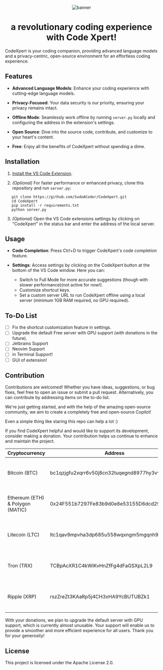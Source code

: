 <p align="center">
   <img src="https://github.com/SudoACoder/CodeXpert/assets/58640233/127b2ad3-f325-41d7-95d0-ea2dc446b9ec" alt="banner"/>
   <h1 align="center">a revolutionary coding experience with Code Xpert!</h1>
</p>

CodeXpert is your coding companion, providing advanced language models and a privacy-centric, open-source environment for an effortless coding experience.

## Features

- **Advanced Language Models**: Enhance your coding experience with cutting-edge language models.
  
- **Privacy-Focused**: Your data security is our priority, ensuring your privacy remains intact.

- **Offline Mode**: Seamlessly work offline by running `server.py` locally and configuring the address in the extension's settings.

- **Open Source**: Dive into the source code, contribute, and customize to your heart's content.

- **Free**: Enjoy all the benefits of CodeXpert without spending a dime.

## Installation

1. [Install the VS Code Extension](https://marketplace.visualstudio.com/items?itemName=codexpert.codexpert).
   
2. *(Optional)* For faster performance or enhanced privacy, clone this repository and run `server.py`:
   
```
   git clone https://github.com/SudoACoder/CodeXpert.git
   cd CodeXpert
   pip install -r requirements.txt
   python server.py
 ```
3. *(Optional)* Open the VS Code extensions settings by clicking on "CodeXpert" in the status bar and enter the address of the local server.

## Usage

- **Code Completion**: Press Ctrl+D to trigger CodeXpert's code completion feature.
  
- **Settings**: Access settings by clicking on the CodeXpert button at the bottom of the VS Code window. Here you can:
  - Switch to Full Mode for more accurate suggestions (though with slower performance)(not active for now!).
  - Customize shortcut keys.
  - Set a custom server URL to run CodeXpert offline using a local server (minimum 1GB RAM required, no GPU required).

## To-Do List

- [ ] Fix the shortcut customization feature in settings.
- [ ] Upgrade the default Free server with GPU support (with donations in the future).
- [ ] Jetbrains Support
- [ ] Neovim Support
- [ ] in Terminal Support!
- [ ] GUI of extension!

## Contribution

Contributions are welcomed! Whether you have ideas, suggestions, or bug fixes, feel free to open an issue or submit a pull request. Alternatively, you can contribute by addressing items on the to-do list.

We're just getting started, and with the help of the amazing open-source community, we aim to create a completely free and open-source Copilot!

Even a simple thing like staring this repo can help a lot :)

If you find CodeXpert helpful and would like to support its development, consider making a donation. Your contribution helps us continue to enhance and maintain the project.

| Cryptocurrency | Address                                 | QR Code                                                          |
|----------------|-----------------------------------------|------------------------------------------------------------------|
| Bitcoin (BTC)                   | bc1qzjgfu2xqrr6v50j8cn32tuqegnd8977hy3vvp4  |<img src="https://github.com/SudoACoder/CodeXpert/assets/58640233/7f1e1fac-e535-4265-a430-bfe7584905a0" alt="Example Image" width="96" height="96">|
| Ethereum (ETH) & Polygon (MATIC)| 0x24F551b7297Fe83b9d0e8e53155D6dcd29830f27  |<img src="https://github.com/SudoACoder/CodeXpert/assets/58640233/3b6dae5a-82cd-465c-a9ce-b779daa6827e" alt="Example Image" width="96" height="96">|
| Litecoin (LTC)                  | ltc1qav9mpvha3dp685u558wqxngm5mgqnh9cwr262v |<img src="https://github.com/SudoACoder/CodeXpert/assets/58640233/3992728e-169c-49d4-9c5f-b58c4c0f0466" alt="Example Image" width="96" height="96">|
| Tron (TRX)                      | TCBpAcXR1C4kWiKvHnZfFg4dFaGSXpL2L9          |<img src="https://github.com/SudoACoder/CodeXpert/assets/58640233/2762902e-fc02-4251-b2b4-a726cf2455ad" alt="Example Image" width="96" height="96">|
| Ripple (XRP)                    | rszZreZt3KAaRp5j4CH3xHA9YcBUTUBZk1          |<img src="https://github.com/SudoACoder/CodeXpert/assets/58640233/9b296360-2780-498f-87d1-57cda4f8c8cf" alt="Example Image" width="96" height="96">|

With your donations, we plan to upgrade the default server with GPU support, which is currently almost unusable. Your support will enable us to provide a smoother and more efficient experience for all users. Thank you for your generosity!

## License

This project is licensed under the Apache License 2.0.
